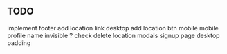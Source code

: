 ## TODO
implement footer
add location link desktop
add location btn mobile
mobile profile name invisible ?
check delete location modals
signup page desktop padding 